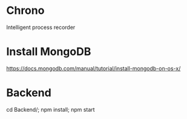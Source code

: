 # Chrono
Intelligent process recorder

# Install MongoDB
https://docs.mongodb.com/manual/tutorial/install-mongodb-on-os-x/

# Backend 
cd Backend/; npm install; npm start
